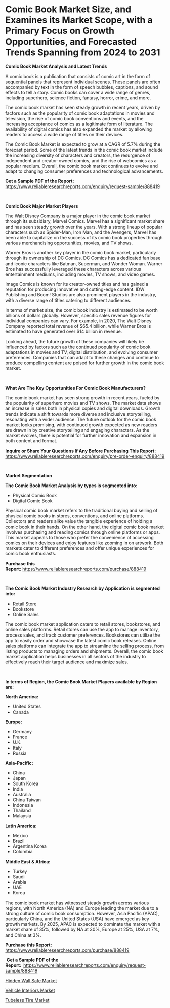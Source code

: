 <p><h1>Comic Book Market Size, and Examines its Market Scope, with a Primary Focus on Growth Opportunities, and Forecasted Trends Spanning from 2024 to 2031</h1></p><p><strong>Comic Book Market Analysis and Latest Trends</strong></p>
<p><p>A comic book is a publication that consists of comic art in the form of sequential panels that represent individual scenes. These panels are often accompanied by text in the form of speech bubbles, captions, and sound effects to tell a story. Comic books can cover a wide range of genres, including superhero, science fiction, fantasy, horror, crime, and more.</p><p>The comic book market has seen steady growth in recent years, driven by factors such as the popularity of comic book adaptations in movies and television, the rise of comic book conventions and events, and the increasing acceptance of comics as a legitimate form of literature. The availability of digital comics has also expanded the market by allowing readers to access a wide range of titles on their devices.</p><p>The Comic Book Market is expected to grow at a CAGR of 5.7% during the forecast period. Some of the latest trends in the comic book market include the increasing diversity of characters and creators, the resurgence of independent and creator-owned comics, and the rise of webcomics as a popular medium. Overall, the comic book market continues to evolve and adapt to changing consumer preferences and technological advancements.</p></p>
<p><strong>Get a Sample PDF of the Report:&nbsp;</strong> <a href="https://www.reliableresearchreports.com/enquiry/request-sample/888419">https://www.reliableresearchreports.com/enquiry/request-sample/888419</a></p>
<p>&nbsp;</p>
<p><strong>Comic Book Major Market Players</strong></p>
<p><p>The Walt Disney Company is a major player in the comic book market through its subsidiary, Marvel Comics. Marvel has a significant market share and has seen steady growth over the years. With a strong lineup of popular characters such as Spider-Man, Iron Man, and the Avengers, Marvel has been able to capitalize on the success of its comic book properties through various merchandising opportunities, movies, and TV shows.</p><p>Warner Bros is another key player in the comic book market, particularly through its ownership of DC Comics. DC Comics has a dedicated fan base and iconic characters like Batman, Superman, and Wonder Woman. Warner Bros has successfully leveraged these characters across various entertainment mediums, including movies, TV shows, and video games.</p><p>Image Comics is known for its creator-owned titles and has gained a reputation for producing innovative and cutting-edge content. IDW Publishing and Boom! Studios are also prominent players in the industry, with a diverse range of titles catering to different audiences.</p><p>In terms of market size, the comic book industry is estimated to be worth billions of dollars globally. However, specific sales revenue figures for individual companies can vary. For example, in 2020, The Walt Disney Company reported total revenue of $65.4 billion, while Warner Bros is estimated to have generated over $14 billion in revenue.</p><p>Looking ahead, the future growth of these companies will likely be influenced by factors such as the continued popularity of comic book adaptations in movies and TV, digital distribution, and evolving consumer preferences. Companies that can adapt to these changes and continue to produce compelling content are poised for further growth in the comic book market.</p></p>
<p>&nbsp;</p>
<p><strong>What Are The Key Opportunities For Comic Book Manufacturers?</strong></p>
<p><p>The comic book market has seen strong growth in recent years, fueled by the popularity of superhero movies and TV shows. The market data shows an increase in sales both in physical copies and digital downloads. Growth trends indicate a shift towards more diverse and inclusive storytelling, resonating with a wider audience. The future outlook for the comic book market looks promising, with continued growth expected as new readers are drawn in by creative storytelling and engaging characters. As the market evolves, there is potential for further innovation and expansion in both content and format.</p></p>
<p><strong>Inquire or Share Your Questions If Any Before Purchasing This Report:</strong> <a href="https://www.reliableresearchreports.com/enquiry/pre-order-enquiry/888419">https://www.reliableresearchreports.com/enquiry/pre-order-enquiry/888419</a></p>
<p>&nbsp;</p>
<p><strong>Market Segmentation</strong></p>
<p><strong>The Comic Book Market Analysis by types is segmented into:</strong></p>
<p><ul><li>Physical Comic Book</li><li>Digital Comic Book</li></ul></p>
<p><p>Physical comic book market refers to the traditional buying and selling of physical comic books in stores, conventions, and online platforms. Collectors and readers alike value the tangible experience of holding a comic book in their hands. On the other hand, the digital comic book market involves purchasing and reading comics through online platforms or apps. This market appeals to those who prefer the convenience of accessing comics on their devices and enjoy features like zooming in on artwork. Both markets cater to different preferences and offer unique experiences for comic book enthusiasts.</p></p>
<p><strong>Purchase this Report:&nbsp;</strong><a href="https://www.reliableresearchreports.com/purchase/888419">https://www.reliableresearchreports.com/purchase/888419</a></p>
<p>&nbsp;</p>
<p><strong>The Comic Book Market Industry Research by Application is segmented into:</strong></p>
<p><ul><li>Retail Store</li><li>Bookstore</li><li>Online Sales</li></ul></p>
<p><p>The comic book market application caters to retail stores, bookstores, and online sales platforms. Retail stores can use the app to manage inventory, process sales, and track customer preferences. Bookstores can utilize the app to easily order and showcase the latest comic book releases. Online sales platforms can integrate the app to streamline the selling process, from listing products to managing orders and shipments. Overall, the comic book market application helps businesses in all sectors of the industry to effectively reach their target audience and maximize sales.</p></p>
<p>&nbsp;</p>
<p><strong>In terms of Region, the Comic Book Market Players available by Region are:</strong></p>
<p>
    <p> <strong> North America: </strong>
        <ul>
            <li>United States</li>
            <li>Canada</li>
        </ul>
        </p> 
    <p> <strong> Europe: </strong>
        <ul>
            <li>Germany</li>
            <li>France</li>
            <li>U.K.</li>
            <li>Italy</li>
            <li>Russia</li>
        </ul>
        </p> 
    <p> <strong> Asia-Pacific: </strong>
        <ul>
            <li>China</li>
            <li>Japan</li>
            <li>South Korea</li>
            <li>India</li>
            <li>Australia</li>
            <li>China Taiwan</li>
            <li>Indonesia</li>
            <li>Thailand</li>
            <li>Malaysia</li>
        </ul>
        </p> 
    <p> <strong> Latin America: </strong>
        <ul>
            <li>Mexico</li>
            <li>Brazil</li>
            <li>Argentina Korea</li>
            <li>Colombia</li>
        </ul>
        </p> 
    <p> <strong> Middle East & Africa: </strong>
        <ul>
            <li>Turkey</li>
            <li>Saudi</li>
            <li>Arabia</li>
            <li>UAE</li>
            <li>Korea</li>
        </ul>
    </p>
    </p>
<p><p>The comic book market has witnessed steady growth across various regions, with North America (NA) and Europe leading the market due to a strong culture of comic book consumption. However, Asia Pacific (APAC), particularly China, and the United States (USA) have emerged as key growth markets. By 2025, APAC is expected to dominate the market with a market share of 35%, followed by NA at 30%, Europe at 25%, USA at 7%, and China at 3%.</p></p>
<p><strong>Purchase this Report: </strong><a href="https://www.reliableresearchreports.com/purchase/888419">https://www.reliableresearchreports.com/purchase/888419</a></p>
<p>&nbsp;<strong>Get a Sample PDF of the Report:&nbsp;&nbsp;</strong><a href="https://www.reliableresearchreports.com/enquiry/request-sample/888419">https://www.reliableresearchreports.com/enquiry/request-sample/888419</a></p>
<p><strong></strong></p>
<p><p><a href="https://github.com/globismark/Market-Research-Report-List-2/blob/main/hidden-wall-safe-market.md">Hidden Wall Safe Market</a></p><p><a href="https://iodized-pantydraco-05c.notion.site/Decoding-the-Vehicle-Interiors-Market-A-Deep-Dive-into-the-Latest-Market-Trends-Market-Segmentatio-afff8921447f44cf9ac0d836d018e9dd">Vehicle Interiors Market</a></p><p><a href="https://three-jumbo-f6d.notion.site/Tubeless-Tire-Market-Dynamics-2024-2031-Also-about-Its-Market-Trends-Projections-and-Opportunitie-98e35274a7cc40d5aa3c68db0fa7b830">Tubeless Tire Market</a></p></p>